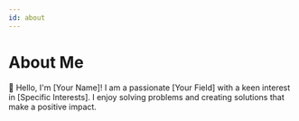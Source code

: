 ```yaml
---
id: about
---
```


# About Me

🚀 Hello, I'm [Your Name]! I am a passionate [Your Field] with a keen interest in [Specific Interests]. I enjoy solving problems and creating solutions that make a positive impact.
